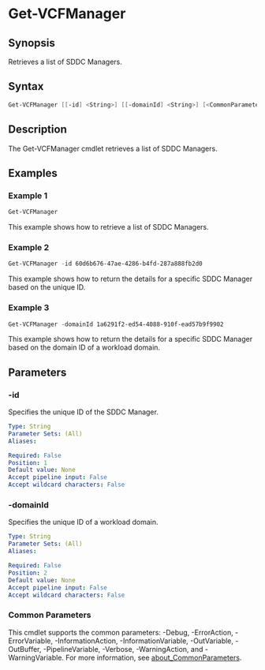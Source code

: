 # Get-VCFManager

## Synopsis

Retrieves a list of SDDC Managers.

## Syntax

```powershell
Get-VCFManager [[-id] <String>] [[-domainId] <String>] [<CommonParameters>]
```

## Description

The Get-VCFManager cmdlet retrieves a list of SDDC Managers.

## Examples

### Example 1

```powershell
Get-VCFManager
```

This example shows how to retrieve a list of SDDC Managers.

### Example 2

```powershell
Get-VCFManager -id 60d6b676-47ae-4286-b4fd-287a888fb2d0
```

This example shows how to return the details for a specific SDDC Manager based on the unique ID.

### Example 3

```powershell
Get-VCFManager -domainId 1a6291f2-ed54-4088-910f-ead57b9f9902
```

This example shows how to return the details for a specific SDDC Manager based on the domain ID of a workload domain.

## Parameters

### -id

Specifies the unique ID of the SDDC Manager.

```yaml
Type: String
Parameter Sets: (All)
Aliases:

Required: False
Position: 1
Default value: None
Accept pipeline input: False
Accept wildcard characters: False
```

### -domainId

Specifies the unique ID of a workload domain.

```yaml
Type: String
Parameter Sets: (All)
Aliases:

Required: False
Position: 2
Default value: None
Accept pipeline input: False
Accept wildcard characters: False
```

### Common Parameters

This cmdlet supports the common parameters: -Debug, -ErrorAction, -ErrorVariable, -InformationAction, -InformationVariable, -OutVariable, -OutBuffer, -PipelineVariable, -Verbose, -WarningAction, and -WarningVariable. For more information, see [about_CommonParameters](http://go.microsoft.com/fwlink/?LinkID=113216).
